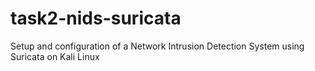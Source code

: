 # task2-nids-suricata
Setup and configuration of a Network Intrusion Detection System using Suricata on Kali Linux
